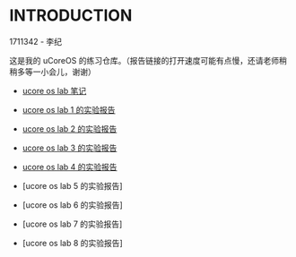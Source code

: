 INTRODUCTION
============
1711342 - 李纪


这是我的 uCoreOS 的练习仓库。（报告链接的打开速度可能有点慢，还请老师稍稍多等一小会儿，谢谢）

- [ucore os lab 笔记](https://www.notion.so/nku1711342/uCore-43675806ab2644e4a6d111eaef507cfc)

- [ucore os lab 1 的实验报告](https://www.notion.so/nku1711342/uCoreOS-Lab1-6b46647f94964b5d980b571dc794137e)
- [ucore os lab 2 的实验报告](https://www.notion.so/nku1711342/uCoreOS-Lab2-a0d9b11d4860477fad46e486f553aba6)
- [ucore os lab 3 的实验报告](https://www.notion.so/nku1711342/uCoreOS-Lab3-40b66e1e06e54250b963b1051f2ebb03)
- [ucore os lab 4 的实验报告](https://www.notion.so/nku1711342/uCoreOS-Lab4-9e3cb1be30f542c6875f8c3ed40d1d20)
- [ucore os lab 5 的实验报告]
- [ucore os lab 6 的实验报告]
- [ucore os lab 7 的实验报告]
- [ucore os lab 8 的实验报告]
